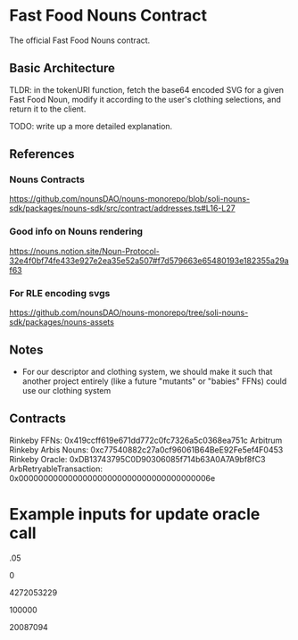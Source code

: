 # Fast Food Nouns Contract
The official Fast Food Nouns contract.

## Basic Architecture

TLDR: in the tokenURI function, fetch the base64 encoded SVG for a given Fast Food
Noun, modify it according to the user's clothing selections, and return it to the
client.

TODO: write up a more detailed explanation.


## References
### Nouns Contracts
https://github.com/nounsDAO/nouns-monorepo/blob/soli-nouns-sdk/packages/nouns-sdk/src/contract/addresses.ts#L16-L27

### Good info on Nouns rendering
https://nouns.notion.site/Noun-Protocol-32e4f0bf74fe433e927e2ea35e52a507#f7d579663e65480193e182355a29af63

### For RLE encoding svgs
https://github.com/nounsDAO/nouns-monorepo/tree/soli-nouns-sdk/packages/nouns-assets


## Notes
* For our descriptor and clothing system, we should make it such that another project
 entirely (like a future "mutants" or "babies" FFNs) could use our clothing system


 ## Contracts

Rinkeby FFNs: 0x419ccff619e671dd772c0fc7326a5c0368ea751c
Arbitrum Rinkeby Arbis Nouns: 0xc77540882c27a0cf96061B64BeE92Fe5ef4F0453
Rinkeby Oracle: 0xDB13743795C0D90306085f714b63A0A7A9bf8fC3
ArbRetryableTransaction: 0x000000000000000000000000000000000000006e

 # Example inputs for update oracle call
 .05

0

4272053229

100000

20087094
